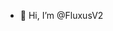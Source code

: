 - 👋 Hi, I’m @FluxusV2
<!---
FluxusV2/FluxusV2 is a ✨ special ✨ Roblox executor that manages over 100000 Server 
--->
